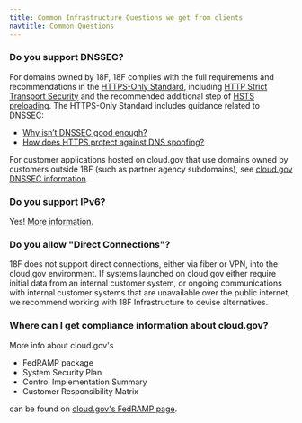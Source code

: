 ```yaml
---
title: Common Infrastructure Questions we get from clients
navtitle: Common Questions
---
```


### Do you support DNSSEC?

For domains owned by 18F, 18F complies with the full requirements and recommendations in the [HTTPS-Only Standard](https://https.cio.gov/), including [HTTP Strict Transport Security](https://https.cio.gov/hsts/) and the recommended additional step of [HSTS preloading](https://https.cio.gov/hsts/#hsts-preloading). The HTTPS-Only Standard includes guidance related to DNSSEC:

* [Why isn’t DNSSEC good enough?](https://https.cio.gov/faq/#why-isn't-dnssec-good-enough%3f)
* [How does HTTPS protect against DNS spoofing?](https://https.cio.gov/faq/#how-does-https-protect-against-dns-spoofing%3f)

For customer applications hosted on cloud.gov that use domains owned by customers outside 18F (such as partner agency subdomains), see [cloud.gov DNSSEC information](https://cloud.gov/docs/apps/custom-domains/).

### Do you support IPv6?

Yes! [More information.](https://cloud.gov/docs/apps/custom-domains/)

### Do you allow "Direct Connections"?

18F does not support direct connections, either via fiber or VPN, into the cloud.gov environment. If systems launched on cloud.gov either require initial data from an internal customer system, or ongoing communications with internal customer systems that are unavailable over the public internet, we recommend working with 18F Infrastructure to devise alternatives.

### Where can I get compliance information about cloud.gov?

More info about cloud.gov's

* FedRAMP package
* System Security Plan
* Control Implementation Summary
* Customer Responsibility Matrix

can be found on [cloud.gov's FedRAMP page](https://cloud.gov/overview/security/fedramp-tracker/#how-you-can-use-this-p-ato).
